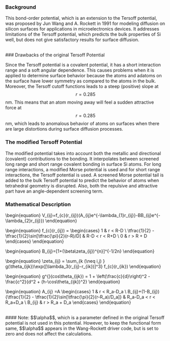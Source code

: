 ### Background 

This bond-order potential, which is an extension to the Tersoff potential, was proposed by Jun Wang and A. Rockett in 1991 for modeling diffusion on silicon surfaces for applications in microelectronics devices. It addresses limitations of the Tersoff potential, which predicts the bulk properties of Si well, but does not give satisfactory results for surface diffusion.

<br/>
### Drawbacks of the original Tersoff Potential

Since the Tersoff potential is a covalent potential, it has a short interaction range and a soft angular dependence. This causes problems when it is applied to determine surface behavior because the atoms and adatoms on the surface have lower symmetry as compared to the atoms in the bulk.  
Moreover, the Tersoff cutoff functions leads to a steep (positive) slope at $$r = 0.285$$ nm. This means that an atom moving away will feel a sudden attractive force at $$r = 0.285$$ nm, which  leads to anomalous behavior of atoms on surfaces when there are large distortions during surface diffusion processes.
<br/>

### The modified Tersoff Potential

The modified potential takes into account both the metallic and directional (covalent) contributions to the bonding. It interpolates between screened long range and short range covalent bonding in surface Si atoms. For long range interactions, a modified Morse potential is used and for short range interactions, the Tersoff potential is used. A screened Morse potential tail is added to the bulk Tersoff potential to predict the behavior of atoms when tetrahedral geometry is disrupted. Also, both the repulsive and attractive part have an angle-dependent screening term.
<br/>

### Mathematical Description

\begin{equation}
V_{ij}=f_{c}(r_{ij})(A_{ij}e^{-\lambda_{1}r_{ij}}-BB_{ij}e^{-\lambda_{2}r_{ij}})
\end{equation}
  
  \begin{equation}
f_{c}(r_{ij}) =
\begin{cases}
1 & r < R-D \\
\tfrac{1}{2} - \tfrac{1}{2}\sin[\tfrac{\pi}{2}(r-R)/D] & R-D < r < R+D \\
0 & r > R + D
\end{cases}
\end{equation}

  \begin{equation}
B_{ij}=[1+(\beta\zeta_{ij})^{n}]^{-1/2n}
\end{equation}

 \begin{equation}
\zeta_{ij} = \sum_{k (\neq i,j) } g(\theta_{ijk})\exp\{[\lambda_3(r_{ij}-r_{ik})]^3\}
f_{c}(r_{ik}) 
\end{equation}

 \begin{equation}
g^{}(cos\theta_{ijk}) = 1 + \left(\frac{c}{d}\right)^2 - \frac{c^2}{d^2 + (h-\cos\theta_{ijk})^2}
\end{equation}

\begin{equation}
A_{ij} =A
\begin{cases}
1 & r < R_a-D_a \\
B_{ij}+(1-B_{ij})\{\tfrac{1}{2} - \tfrac{1}{2}\sin[\tfrac{\pi}{2}(r-R_a)/D_a]\} & R_a-D_a < r < R_a+D_a \\
B_{ij} & r > R_a + D_a
\end{cases}
\end{equation}

<br/>
#### Note:
$$\alpha$$, which is a parameter defined in the original Tersoff potential is not used in this potential. However, to keep the functional form same, $$\alpha$$ appears in the Wang-Rockett driver code, but is set to zero and does not affect the calculations.

